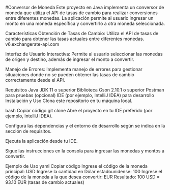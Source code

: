 #Conversor de Moneda
Este proyecto en Java implementa un conversor de moneda que utiliza el API de tasas de cambio para realizar conversiones entre diferentes monedas. La aplicación permite al usuario ingresar un monto en una moneda específica y convertirlo a otra moneda seleccionada.

Características
Obtención de Tasas de Cambio: Utiliza el API de tasas de cambio para obtener las tasas actuales entre diferentes monedas.
v6.exchangerate-api.com

Interfaz de Usuario Interactiva: Permite al usuario seleccionar las monedas de origen y destino, además de ingresar el monto a convertir.

Manejo de Errores: Implementa manejo de errores para gestionar situaciones donde no se pueden obtener las tasas de cambio correctamente desde el API.

Requisitos
Java JDK 11 o superior
Biblioteca Gson 2.10.1 o superior
Postman para pruebas (opcional)
IDE (por ejemplo, IntelliJ IDEA) para desarrollo
Instalación y Uso
Clona este repositorio en tu máquina local.

bash
Copiar código
git clone <URL-del-repositorio>
Abre el proyecto en tu IDE preferido (por ejemplo, IntelliJ IDEA).

Configura las dependencias y el entorno de desarrollo según se indica en la sección de requisitos.

Ejecuta la aplicación desde tu IDE.

Sigue las instrucciones en la consola para ingresar las monedas y montos a convertir.

Ejemplo de Uso
yaml
Copiar código
Ingrese el código de la moneda principal:
USD
Ingrese la cantidad en Dólar estadounidense:
100
Ingrese el código de la moneda a la que desea convertir:
EUR
Resultado: 100 USD = 93.10 EUR (tasas de cambio actuales)



